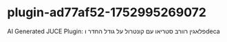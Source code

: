 # plugin-ad77af52-1752995269072
AI Generated JUCE Plugin: פלאגין רוורב סטריאו עם קונטרול על גודל החדר וdeca
